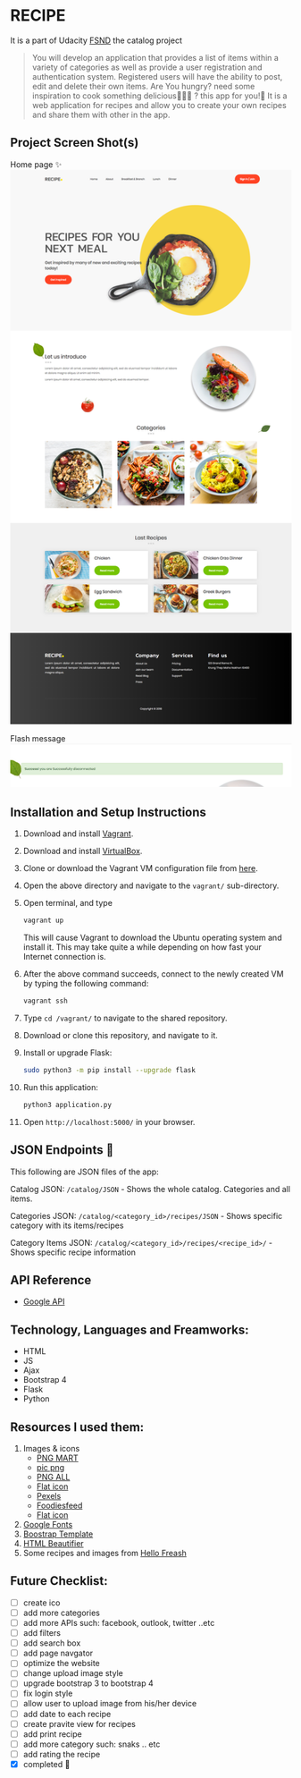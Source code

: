 # RECIPE
It is a part of Udacity [FSND](https://mena.udacity.com/course/full-stack-web-developer-nanodegree--nd004) the catalog project
> You will develop an application that provides a list of items within a variety of categories as well as provide a user registration and authentication system. Registered users will have the ability to post, edit and delete their own items.
Are You hungry? need some inspiration to cook something delicious:spaghetti::hamburger::cookie: ? this app for you!:tada:
It is a web application for recipes and allow you to create your own recipes and share them with other in the app.

## Project Screen Shot(s)
Home page :sparkles:
![](https://github.com/iAbrar/catalog/blob/master/home.png)

Flash message
![](https://github.com/iAbrar/catalog/blob/master/flash%20message.png)

## Installation and Setup Instructions
1. Download and install [Vagrant](https://www.vagrantup.com/downloads.html).

2. Download and install [VirtualBox](https://www.virtualbox.org/wiki/Downloads).

3. Clone or download the Vagrant VM configuration file from [here](https://github.com/udacity/fullstack-nanodegree-vm).

4. Open the above directory and navigate to the `vagrant/` sub-directory.

5. Open terminal, and type

   ```bash
   vagrant up
   ```

   This will cause Vagrant to download the Ubuntu operating system and install it. This may take quite a while depending on how fast your Internet connection is.

6. After the above command succeeds, connect to the newly created VM by typing the following command:

   ```bash
   vagrant ssh
   ```

8. Type `cd /vagrant/` to navigate to the shared repository.

9. Download or clone this repository, and navigate to it.

11. Install or upgrade Flask:
    ```bash
    sudo python3 -m pip install --upgrade flask
    ```
13. Run this application:
    ```bash
    python3 application.py
    ```
14. Open `http://localhost:5000/` in your browser.

## JSON Endpoints :raised_hands:
This following are JSON files of the app:

Catalog JSON: `/catalog/JSON` - Shows the whole catalog. Categories and all items.

Categories JSON: `/catalog/<category_id>/recipes/JSON` - Shows specific category with its items/recipes

Category Items JSON: `/catalog/<category_id>/recipes/<recipe_id>/` - Shows specific recipe information



## API Reference
- [Google API](https://console.developers.google.com/)

## Technology, Languages and Freamworks:
- HTML
- JS
- Ajax
- Bootstrap 4
- Flask
- Python


## Resources I used them:
1. Images & icons
    - [PNG MART](https://www.pngmart.com/)
    - [pic png](https://www.picpng.com/)
    - [PNG ALL](http://www.pngall.com/)
    - [Flat icon](https://www.picpng.com/)
    - [Pexels](https://www.pexels.com)
    - [Foodiesfeed](https://www.foodiesfeed.com/)
    - [Flat icon](https://www.picpng.com/)
2. [Google Fonts](https://fonts.google.com/)
3. [Boostrap Template](https://templatemo.com/tm-509-hydro)
4. [HTML Beautifier](http://beautifytools.com/)
5. Some recipes and images from [Hello Freash](https://www.hellofresh.com/)

## Future Checklist:
- [ ] create ico
- [ ] add more categories
- [ ] add more APIs such: facebook, outlook, twitter ..etc
- [ ] add filters
- [ ] add search box
- [ ] add page navgator
- [ ] optimize the website
- [ ] change upload image style
- [ ] upgrade bootstrap 3 to bootstrap 4
- [ ] fix login style
- [ ] allow user to upload image from his/her device
- [ ] add date to each recipe
- [ ] create pravite view for recipes
- [ ] add print recipe
- [ ] add more category such: snaks ..  etc
- [ ] add rating the recipe
- [x] completed :muscle:
